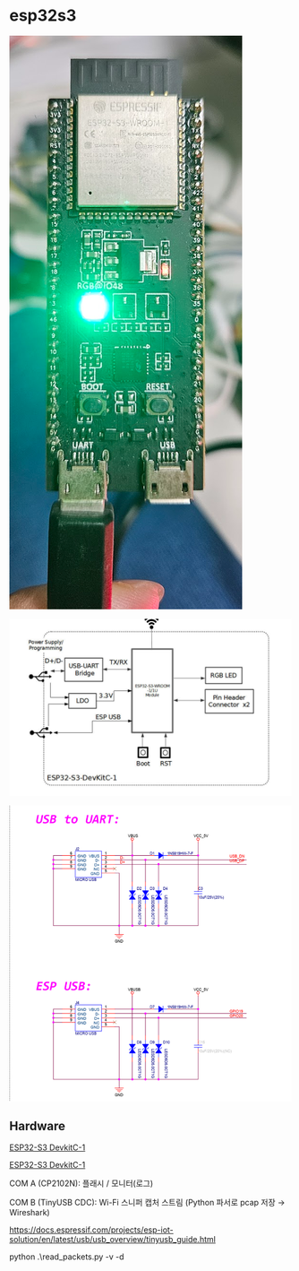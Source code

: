 # esp32s3

![](imgs/esp32-s3_devkit_00.png)


![](imgs/esp32-s3_devkit_01.png)

![](imgs/esp32-s3_devkit_02.png)


## Hardware


[ESP32-S3 DevkitC-1](https://docs.espressif.com/projects/esp-idf/en/v5.3/esp32s3/hw-reference/esp32s3/user-guide-devkitc-1.html)

[ESP32-S3 DevkitC-1](https://dl.espressif.com/dl/schematics/SCH_ESP32-S3-DevKitC-1_V1.1_20221130.pdf)



COM A (CP2102N): 플래시 / 모니터(로그)

COM B (TinyUSB CDC): Wi-Fi 스니퍼 캡처 스트림 (Python 파서로 pcap 저장 → Wireshark)



https://docs.espressif.com/projects/esp-iot-solution/en/latest/usb/usb_overview/tinyusb_guide.html


python .\read_packets.py -v -d

